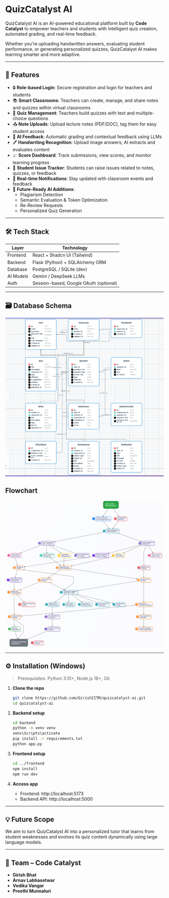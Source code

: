 # QuizCatalyst AI

QuizCatalyst AI is an AI-powered educational platform built by **Code Catalyst** to empower teachers and students with intelligent quiz creation, automated grading, and real-time feedback.

Whether you're uploading handwritten answers, evaluating student performance, or generating personalized quizzes, QuizCatalyst AI makes learning smarter and more adaptive.

---

## 🚀 Features

- 🔒 **Role-based Login**: Secure registration and login for teachers and students  
- 📚 **Smart Classrooms**: Teachers can create, manage, and share notes and quizzes within virtual classrooms  
- 📝 **Quiz Management**: Teachers build quizzes with text and multiple-choice questions  
- 📤 **Note Uploads**: Upload lecture notes (PDF/DOC), tag them for easy student access  
- 🤖 **AI Feedback**: Automatic grading and contextual feedback using LLMs  
- 🖊️ **Handwriting Recognition**: Upload image answers; AI extracts and evaluates content  
- 📈 **Score Dashboard**: Track submissions, view scores, and monitor learning progress  
- 🔁 **Student Issue Tracker**: Students can raise issues related to notes, quizzes, or feedback  
- 🔔 **Real-time Notifications**: Stay updated with classroom events and feedback  
- 🧠 **Future-Ready AI Additions**:
  - Plagiarism Detection
  - Semantic Evaluation & Token Optimization
  - Re-Review Requests
  - Personalized Quiz Generation

---

## 🛠 Tech Stack

| Layer       | Technology                        |
|-------------|------------------------------------|
| Frontend    | React + Shadcn UI (Tailwind)       |
| Backend     | Flask (Python) + SQLAlchemy ORM    |
| Database    | PostgreSQL / SQLite (dev)          |
| AI Models   | Gemini / DeepSeek LLMs             |
| Auth        | Session-based, Google OAuth (optional) |

---

## 🗃️ Database Schema

![Database Diagram](/frontend/src/assets/db.png)

##  Flowchart
![Flowchart](/frontend/src/assets/catalystflow.png)

---

## ⚙️ Installation (Windows)

> Prerequisites: Python 3.10+, Node.js 18+, Git

1. **Clone the repo**
   ```bash
   git clone https://github.com/GirishIITM/quizcatalyst-ai.git
   cd quizcatalyst-ai

2. **Backend setup**
   ```bash
   cd backend
   python -m venv venv
   venv\Scripts\activate
   pip install -r requirements.txt
   python app.py
   ```

3. **Frontend setup**
   ```bash
   cd ../frontend
   npm install
   npm run dev
   ```

4. **Access app**
   - Frontend: http://localhost:5173
   - Backend API: http://localhost:5000

---

## 💡 Future Scope

We aim to turn QuizCatalyst AI into a personalized tutor that learns from student weaknesses and evolves its quiz content dynamically using large language models.

---

## 🤝 Team – Code Catalyst

- **Girish Bhat**
- **Arnav Labhasetwar** 
- **Vedika Vangar**
- **Preethi Munnaluri**
